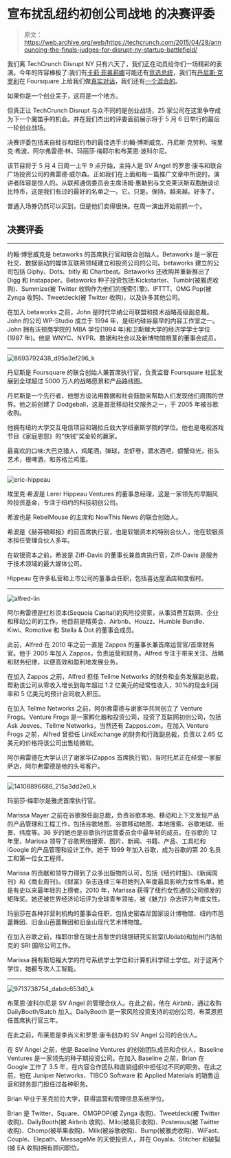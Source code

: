 # 宣布扰乱纽约初创公司战地 的决赛评委

> 原文：<https://web.archive.org/web/https://techcrunch.com/2015/04/28/announcing-the-finals-judges-for-disrupt-ny-startup-battlefield/>

我们离 TechCrunch Disrupt NY 只有六天了，我们正在动员给你们一场精彩的表演。今年的阵容棒极了:我们有[卡莉·菲奥莉娜](https://web.archive.org/web/20230326200005/https://www.crunchbase.com/person/carly-fiorina)可能还有[竞选总统](https://web.archive.org/web/20230326200005/https://techcrunch.com/2015/04/22/fresh-off-a-rumored-presidential-bid-carly-fiorina-will-speak-at-disrupt-ny/)，我们有[丹尼斯·克罗利](https://web.archive.org/web/20230326200005/https://www.crunchbase.com/person/dennis-crowley)在 Foursquare 上给我们做[真实对话](https://web.archive.org/web/20230326200005/https://techcrunch.com/2015/04/07/foursquares-dennis-crowley-will-recommend-good-restaurants-at-disrupt-ny/)，我们还有[一个混合的](https://web.archive.org/web/20230326200005/https://techcrunch.com/2015/03/12/manrepeller/)。

如果你是一个创业呆子，这将是一个地方。

但真正让 TechCrunch Disrupt 与众不同的是创业战场，25 家公司在这里争夺成为下一个魔笛手的机会。并在我们杰出的评委面前展示将于 5 月 6 日举行的最后一轮创业战场。

决赛评委包括来自硅谷和纽约市的最佳选手:约翰·博斯威克、丹尼斯·克劳利、埃里克·希波、阿尔弗雷德·林、玛丽莎·梅耶尔和布莱恩·波科尔尼。

该节目将于 5 月 4 日周一上午 9 点开始，主持人是 SV Angel 的罗恩·康韦和联合广场投资公司的弗雷德·威尔森。正如我们在上面和每一篇推广文章中所说的，演讲者阵容是惊人的。从联邦通信委员会主席汤姆·惠勒到与文克莱沃斯双胞胎谈论比特币，这是我们有过的最好的名单之一。它。只是。保持。越来越。好多了。

普通入场券仍然可以买到，但是他们卖得很快。在周一演出开始前抓一个。

## 决赛评委

* * *

约翰·博思威克是 betaworks 的首席执行官和联合创始人。Betaworks 是一家在社交、数据驱动的媒体互联网领域建立和投资公司的公司。betaworks 建立的公司包括 Giphy、Dots、bitly 和 Chartbeat。Betaworks 还收购并重新推出了 Digg 和 Instapaper。Betaworks 种子投资包括:Kickstarter、Tumblr(被雅虎收购)、Summize(被 Twitter 收购作为他们的搜索引擎)、IFTTT、OMG Pop(被 Zynga 收购)、Tweetdeck(被 Twitter 收购)，以及许多其他公司。

在加入 betaworks 之前，John 是时代华纳公司联盟和技术战略高级副总裁。John 的公司 WP-Studio 成立于 1994 年，是纽约硅谷最早的内容工作室之一。John 拥有沃顿商学院的 MBA 学位(1994 年)和卫斯理大学的经济学学士学位(1987 年)。他是 WNYC、NYPR、数据和社会以及新博物馆根茎的董事会成员。

* * *

![8693792438_d95a3ef296_k](img/5f3a2c6886d0713cdad6e55152daabe0.png)

丹尼斯是 Foursquare 的联合创始人兼首席执行官，负责监督 Foursquare 社区发展到全球超过 5000 万人的战略愿景和产品路线图。

丹尼斯是一个先行者，他想方设法用数据和社会鼓励来帮助人们发现他们周围的世界。他之前创建了 Dodgeball，这是首批移动社交服务之一，于 2005 年被谷歌收购。

他拥有纽约大学交互电信项目和锡拉丘兹大学纽豪斯学院的学位。他也是电视游戏节目《家庭恩怨》的“快钱”奖金轮的赢家。

最喜欢的口味:大巴克猎人，鸡尾酒，弹球，龙虾卷，潜水酒吧，螃蟹仰光，街头艺术，根啤酒，和苏格兰鸡蛋。

* * *

![eric-hippeau](img/0e4e1e04729072e91e179ab3ca6d74aa.png)

埃里克·希波是 Lerer Hippeau Ventures 的董事总经理，这是一家领先的早期风险投资基金，专注于纽约的科技初创公司。

希波也是 RebelMouse 的主席和 NowThis News 的联合创始人。

希波是《赫芬顿邮报》的前首席执行官，也是软银资本的特别合伙人，他在软银资本担任管理合伙人多年。

在软银资本之前，希波是 Ziff-Davis 的董事长兼首席执行官，Ziff-Davis 是服务于技术领域的最大媒体公司。

Hippeau 在许多私营和上市公司的董事会任职，包括喜达屋酒店和度假村。

* * *

![alfred-lin](img/4c027799930d36880c7bdb6a93ab9a80.png)

阿尔弗雷德是红杉资本(Sequoia Capital)的风险投资家，从事消费互联网、企业和移动公司的工作。他目前是精英会、Airbnb、Houzz、Humble Bundle、Kiwi、Romotive 和 Stella & Dot 的董事会成员。

此前，Alfred 在 2010 年之前一直是 Zappos 的董事长兼首席运营官/首席财务官。他于 2005 年加入 Zappos，负责运营和财务。Alfred 专注于带来关注、战略和财务纪律，以便高效和盈利地发展业务。

在加入 Zappos 之前，Alfred 担任 Tellme Networks 的财务和业务发展副总裁，帮助该公司从零收入增长到每年超过 1.2 亿美元的经常性收入，30%的现金利润率和 5 亿美元的预计合同收入积压。

在加入 Tellme Networks 之前，阿尔弗雷德与谢家华共同创立了 Venture Frogs。Venture Frogs 是一家孵化器和投资公司，投资了互联网初创公司，包括 Ask Jeeves、Tellme Networks，当然还有 Zappos.com。在加入 Venture Frogs 之前，Alfred 曾担任 LinkExchange 的财务和行政副总裁，负责以 2.65 亿美元的价格将该公司出售给微软。

阿尔弗雷德在大学认识了谢家华(Zappos 首席执行官)，当时托尼正在经营一家披萨店，阿尔弗雷德是他的头号客户。

* * *

![14108896686_215a3dd2e0_k](img/6e20a3fe8f5044292e2f0d08300b5593.png)

玛丽莎·梅耶尔是雅虎首席执行官。

Marissa Mayer 之前在谷歌担任副总裁，负责谷歌本地、移动和上下文发现产品的产品管理和工程工作，包括谷歌地图、谷歌移动地图、本地搜索、谷歌地球、街景、纬度等。36 岁的她也是谷歌执行运营委员会中最年轻的成员。在谷歌的 12 年里，Marissa 领导了谷歌网络搜索、图片、新闻、书籍、产品、工具栏和 iGoogle 的产品管理和设计工作。她于 1999 年加入谷歌，成为谷歌的第 20 名员工和第一位女工程师。

Marissa 的贡献和领导力得到了众多出版物的认可，包括《纽约时报》、《新闻周刊》和《商业周刊》。《财富》杂志连续三年将她列入年度最具影响力女性名单，她是有史以来最年轻的上榜者。2010 年，Marissa 获得了纽约女性通信公司颁发的矩阵奖。她还被世界经济论坛评为全球青年领袖，被《魅力》杂志评为年度女性。

玛丽莎在各种非营利机构的董事会任职，包括史密森尼国家设计博物馆、纽约市芭蕾舞团、旧金山芭蕾舞团和旧金山现代艺术博物馆。

在加入谷歌之前，梅耶尔曾在瑞士苏黎世的瑞银研究实验室(Ubilab)和加州门洛帕克的 SRI 国际公司工作。

Marissa 拥有斯坦福大学的符号系统学士学位和计算机科学硕士学位。对于这两个学位，她都专攻人工智能。

* * *

![9713738754_dabdc653d0_k](img/e8da4188b378d79fcfab04018464e607.png)

布莱恩·波科尔尼是 SV Angel 的管理合伙人。在此之前，他在 Airbnb，通过收购 DailyBooth/Batch 加入。DailyBooth 是一家风险投资支持的初创公司，布莱恩担任首席执行官三年。

在此之前，布莱恩是李尚义和罗恩·康韦创办的 SV Angel 公司的合伙人。

在 SV Angel 之前，他是 Baseline Ventures 的创始团队成员和合伙人，Baseline Ventures 是一家领先的种子期投资公司。在加入 Baseline 之前，Brian 在 Google 工作了 3.5 年，在内容合作团队和直销组织中担任过不同的职务。在此之前，他在 Juniper Networks、TIBCO Software 和 Applied Materials 的销售运营和财务部门担任过各种职务。

Brian 毕业于圣克拉拉大学，获得运营和管理信息系统学位。

Brian 是 Twitter、Square、OMGPOP(被 Zynga 收购)、Tweetdeck(被 Twitter 收购)、DailyBooth(被 Airbnb 收购)、Milo(被易贝收购)、Posterous(被 Twitter 收购)、Chomp(被苹果收购)、Milk(被谷歌收购)、Bump(被雅虎收购)、WiFast、Couple、Elepath、MessageMe 的天使投资人，并在 Ooyala、Stitcher 和破裂(被 EA 收购)拥有顾问职位。